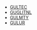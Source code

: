* [GULTEC](http://linux.mty.itesm.mx/) 
* [GUGLITNL](http://www.guglitnl.org/)
* [GULMTY](http://linuxmonterrey.org/)
* [GULUR](http://www.gulur.org/)

